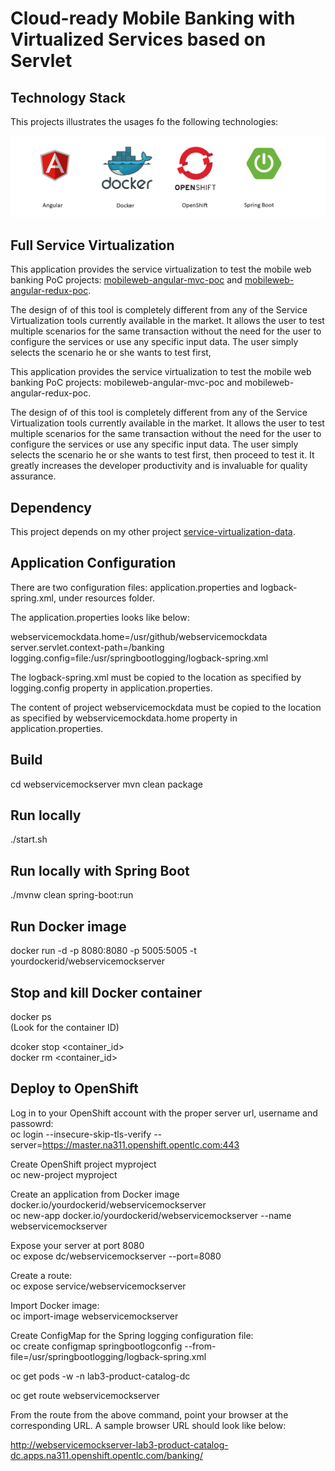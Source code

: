 # Cloud-ready Mobile Banking with Virtualized Services based on Servlet

## Technology Stack
This projects illustrates the usages fo the following technologies:

![Angular](images/webservice-mock-server-springboot.png)



## Full Service Virtualization
This application provides the service virtualization to test the mobile web banking PoC projects:
[mobileweb-angular-mvc-poc](https://github.com/dhui808/mobileweb-angular-mvc-poc)
and [mobileweb-angular-redux-poc](https://github.com/dhui808/mobileweb-angular-redux-poc).

The design of of this tool is completely different from any of the Service Virtualization tools
currently available in the market. It allows the user to test multiple scenarios for the same
transaction without the need for the user to configure the services or use any specific input data.
The user simply selects the scenario he or she wants to test first, 


This application provides the service virtualization to test the mobile web banking PoC projects: mobileweb-angular-mvc-poc and mobileweb-angular-redux-poc.

The design of of this tool is completely different from any of the Service Virtualization tools currently available in the market. It allows the user to 
test multiple scenarios for the same transaction without the need for the user to configure the services or use any specific input data. The user simply 
selects the scenario he or she wants to test first, then proceed to test it. It greatly increases the developer productivity and is invaluable for quality 
assurance.

## Dependency
This project depends on my other project [service-virtualization-data](https://github.com/dhui808/service-virtualization-data).

## Application Configuration
There are two configuration files: application.properties and logback-spring.xml, under resources folder.

The application.properties looks like below:

webservicemockdata.home=/usr/github/webservicemockdata server.servlet.context-path=/banking logging.config=file:/usr/springbootlogging/logback-spring.xml

The logback-spring.xml must be copied to the location as specified by logging.config property in application.properties.

The content of project webservicemockdata must be copied to the location as specified by webservicemockdata.home property in application.properties.

## Build
cd webservicemockserver
mvn clean package

## Run locally
./start.sh

## Run locally with Spring Boot
./mvnw clean spring-boot:run

## Run Docker image
docker run -d -p 8080:8080 -p 5005:5005 -t yourdockerid/webservicemockserver

## Stop and kill Docker container
docker ps\
(Look for the container ID)

dcoker stop <container_id>\
docker rm <container_id>

## Deploy to OpenShift
Log in to your OpenShift account with the proper server url, username and passowrd:\
oc login --insecure-skip-tls-verify --server=https://master.na311.openshift.opentlc.com:443 

Create OpenShift project myproject\
oc new-project myproject

Create an application from Docker image docker.io/yourdockerid/webservicemockserver\
oc new-app docker.io/yourdockerid/webservicemockserver --name webservicemockserver

Expose your server at port 8080\
oc expose dc/webservicemockserver --port=8080

Create a route:\
oc expose service/webservicemockserver

Import Docker image:\
oc import-image webservicemockserver

Create ConfigMap for the Spring logging configuration file:\
oc create configmap springbootlogconfig --from-file=/usr/springbootlogging/logback-spring.xml

oc get pods -w -n lab3-product-catalog-dc

oc get route webservicemockserver

From the route from the above command, point your browser at the corresponding URL. A sample browser URL should look like below:

http://webservicemockserver-lab3-product-catalog-dc.apps.na311.openshift.opentlc.com/banking/
 